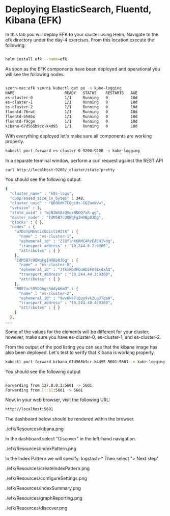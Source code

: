 # Deploying ElasticSearch, Fluentd, Kibana (EFK)

In this lab you will deploy EFK to your cluster using Helm.  Navigate to the efk directory under the day-4 exercises.  From this location execute the following:

```bash

helm install efk --name=efk

```

As soon as the EFK components have been deployed and operational you will see the following nodes.

```bash

szern-mac:efk szern$ kubectl get po -n kube-logging
NAME                      READY   STATUS    RESTARTS   AGE
es-cluster-0              1/1     Running   0          10d
es-cluster-1              1/1     Running   0          10d
es-cluster-2              1/1     Running   0          10d
fluentd-76rwt             1/1     Running   0          10d
fluentd-bh86x             1/1     Running   0          10d
fluentd-f9cgm             1/1     Running   0          10d
kibana-67d565b9cc-k4d95   1/1     Running   0          10d

```
With everything deployed let's make sure all components are working properly.

```bash
kubectl port-forward es-cluster-0 9200:9200 -n kube-logging
```

In a separate terminal window, perform a curl request against the REST API

```bash
curl http://localhost:9200/_cluster/state?pretty
```

You should see the following output:

```bash
{
  "cluster_name" : "k8s-logs",
  "compressed_size_in_bytes" : 348,
  "cluster_uuid" : "QD06dK7CQgids-GQZooNVw",
  "version" : 3,
  "state_uuid" : "mjNIWXAzQVuxNNOQ7xR-qg",
  "master_node" : "IdM5B7cUQWqFgIHXBp0JDg",
  "blocks" : { },
  "nodes" : {
    "u7DoTpMmSCixOoictzHItA" : {
      "name" : "es-cluster-1",
      "ephemeral_id" : "ZlBflnXKRMC4RvEACHIVdg",
      "transport_address" : "10.244.8.2:9300",
      "attributes" : { }
    },
    "IdM5B7cUQWqFgIHXBp0JDg" : {
      "name" : "es-cluster-0",
      "ephemeral_id" : "JTk1FDdFQuWbSFAtBxdxAQ",
      "transport_address" : "10.244.44.3:9300",
      "attributes" : { }
    },
    "R8E7xcSUSbGbgrhAdyAKmQ" : {
      "name" : "es-cluster-2",
      "ephemeral_id" : "9wv6ke71Qqy9vk2LgJTqaA",
      "transport_address" : "10.244.40.4:9300",
      "attributes" : { }
    }
  },
...
```
Some of the values for the elements will be different for your cluster; however, make sure you have es-cluster-0, es-cluster-1, and es-cluster-2. 

From the output of the pod listing you can see that the kibana image has also been deployed.  Let's test to verify that Kibana is working properly.

```bash
kubectl port-forward kibana-67d565b9cc-k4d95 5601:5601 -n kube-logging
```

You should see the following output

```bash

Forwarding from 127.0.0.1:5601 -> 5601
Forwarding from [::1]:5601 -> 5601
```

Now, in your web browser, visit the following URL:

```bash
http://localhost:5601
```

The dashboard below should be rendered within the browser.

./efk/Resources/kibana.png


In the dashboard select "Discover" in the left-hand navigation.

./efk/Resources/indexPattern.png

In the Index Pattern we will specify: logstash-*
Then select "> Next step"

./efk/Resources/createIndexPattern.png

./efk/Resources/configureSettings.png

./efk/Resources/indexSummary.png

./efk/Resources/graphReporting.png

./efk/Resources/discover.png

